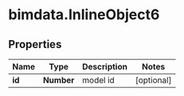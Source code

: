 # bimdata.InlineObject6

## Properties

Name | Type | Description | Notes
------------ | ------------- | ------------- | -------------
**id** | **Number** | model id | [optional] 


